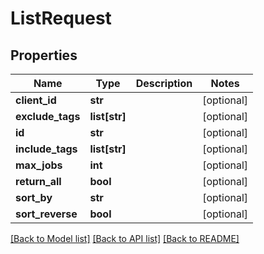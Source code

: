 # ListRequest

## Properties
Name | Type | Description | Notes
------------ | ------------- | ------------- | -------------
**client_id** | **str** |  | [optional]
**exclude_tags** | **list[str]** |  | [optional]
**id** | **str** |  | [optional]
**include_tags** | **list[str]** |  | [optional]
**max_jobs** | **int** |  | [optional]
**return_all** | **bool** |  | [optional]
**sort_by** | **str** |  | [optional]
**sort_reverse** | **bool** |  | [optional]

[[Back to Model list]](../README.md#documentation-for-models) [[Back to API list]](../README.md#documentation-for-api-endpoints) [[Back to README]](../README.md)
